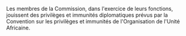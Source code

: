 Les membres de la Commission, dans l'exercice de leurs fonctions,
jouissent des privilèges et immunités diplomatiques prévus par la
Convention sur les privilèges et immunités de l'Organisation de l'Unité
Africaine.